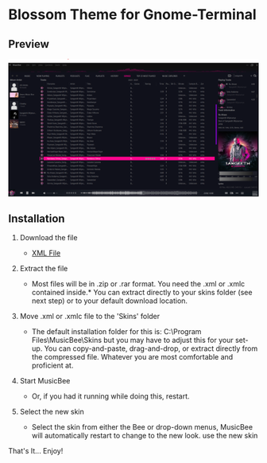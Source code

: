 # Blossom Theme for Gnome-Terminal

## Preview
![](./screenshot01.png)


## Installation

1. Download the file
    - [XML File](./Blossom.xml)

2. Extract the file
    - Most files will be in .zip or .rar format.  You need the .xml or .xmlc contained inside.*  You can extract directly to your skins folder (see next step) or to your default download location.
  
3. Move .xml or .xmlc file to the 'Skins' folder
    - The default installation folder for this is: C:\Program Files\MusicBee\Skins but you may have to adjust this for your set-up.  You can copy-and-paste, drag-and-drop, or extract directly from the compressed file.  Whatever you are most comfortable and proficient at.

4. Start MusicBee
    - Or, if you had it running while doing this, restart.

5. Select the new skin
    - Select the skin from either the Bee or drop-down menus, MusicBee will automatically restart to change to the new look.
use the new skin


That's It...
Enjoy!